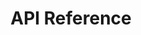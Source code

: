 ---
title: API Reference

language_tabs: # must be one of https://git.io/vQNgJ
  - csharp: C#
  - javascript: JavaScript
  - python: Python
  - http: HTTP  

toc_footers:
  - <a target="_blank" href="https://portal.blip.ai">Sign Up for Blip</a>
  - <a target="_blank" href="https://forum.blip.ai">Join our community</a>
  - <a target="_blank" href="https://github.com/takenet/blip-docs">Help to improve this docs</a>
  - <a target="_blank" href="https://form.asana.com/?k=AmVhQWF5fDXwa0e3VVwZoQ&d=15292640478948">Suggest an update</a>
  

includes:
  - en/introduction
  
  - en/concept
  - en/concepts2/addressing
  - en/concepts2/channels
  - en/concepts2/messages
  - en/concepts2/handle-messages
  - en/concepts2/notifications
  - en/concepts2/handle-notifications
  - en/concepts2/commands
  - en/concepts2/handle-commands
  - en/concepts2/throughput
  
  - en/authentication

  - en/getting-started
  - en/getting-started/builder/getting-started-builder
  - en/getting-started/csharp/getting-started-csharp
  - en/getting-started/js/getting-started-js
  - en/getting-started/python/getting-started-python
  - en/getting-started/http/getting-started-http
  - en/getting-started/postman-collection  

# Add a content type keeping the order

  - en/content-types
  - en/content-types/chatstate
  - en/content-types/collection
  - en/content-types/input
  - en/content-types/list
  - en/content-types/location/location
  - en/content-types/location/receive-location
  - en/content-types/location/send-location
  - en/content-types/media-link/media-link
  - en/content-types/media-link/audio
  - en/content-types/media-link/documents
  - en/content-types/media-link/gif
  - en/content-types/media-link/images
  - en/content-types/media-link/video
  - en/content-types/menu/menu
  - en/content-types/menu/quickreply
  - en/content-types/multimedia-menu
  - en/content-types/native
  - en/content-types/payment-invoice
  - en/content-types/payment-receipt
  - en/content-types/text
  - en/content-types/redirect  
  - en/content-types/resource
  - en/content-types/sensitive
  - en/content-types/web-link


# Add documents 

  - en/documents
  - en/documents/accessKey
  - en/documents/account
  - en/documents/accountContact
  - en/documents/accountKeyRequest
  - en/documents/agentProductivitySummary
  - en/documents/analysis
  - en/documents/analysisFeedback
  - en/documents/analysisRequest
  - en/documents/analysisResponse
  - en/documents/answer
  - en/documents/attendanceTimeSummary
  - en/documents/attendant
  - en/documents/attendantTeam
  - en/documents/attendantTicketsSummary
  - en/documents/billingRule
  - en/documents/capability
  - en/documents/chart
  - en/documents/comment
  - en/documents/configuration
  - en/documents/confusionMatrix
  - en/documents/contact
  - en/documents/customReply
  - en/documents/distributionList
  - en/documents/distributionListMessage
  - en/documents/distributionListNotification
  - en/documents/entity
  - en/documents/eventTrack
  - en/documents/httpContentDocument
  - en/documents/identityPerDay
  - en/documents/identityPlan
  - en/documents/identitySubscription
  - en/documents/identityTotalPerDay
  - en/documents/identityWallet
  - en/documents/intention
  - en/documents/metricIndicators
  - en/documents/model
  - en/documents/modelSummary
  - en/documents/OAuthToken
  - en/documents/openTicketSummary
  - en/documents/plan
  - en/documents/question
  - en/documents/report
  - en/documents/resource
  - en/documents/responseTime
  - en/documents/role
  - en/documents/rolePermission
  - en/documents/rule
  - en/documents/schedules
  - en/documents/serviceTimeSummary
  - en/documents/subscription (plan)
  - en/documents/subscription (resource)
  - en/documents/subscriptionEvent
  - en/documents/subscriptionItem
  - en/documents/tagTicketsSummary
  - en/documents/team
  - en/documents/teamTicketsSummary
  - en/documents/tenant
  - en/documents/tenantInformation
  - en/documents/tenantUserInformation
  - en/documents/thread
  - en/documents/threadMessage
  - en/documents/ticket
  - en/documents/ticketsMetricsSummary
  - en/documents/ticketsSummary
  - en/documents/tunnels
  - en/documents/user
  - en/documents/userPermission
  - en/documents/usersRequest
  - en/documents/waitingTicketSummary
  - en/documents/wallet
  - en/documents/walletTransaction

# Add an extension keeping the order

  - en/extensions
  - en/extensions/analytics
  - en/extensions/artificial-intelligence
  - en/extensions/broadcast
  - en/extensions/bucket
  - en/extensions/blip-builder
  - en/extensions/chat-history
  - en/extensions/chatbot-profile
  - en/extensions/contacts
  - en/extensions/desk
  - en/extensions/media
  - en/extensions/portal
  - en/extensions/resources
  - en/extensions/scheduler
  - en/extensions/security
  - en/extensions/tunnel
  - en/extensions/user-info
  - en/extensions/utils  

# Add an integration keeping the order

  - en/integrations
  - en/integrations/blip-chat
  - en/integrations/mailgun
  - en/integrations/messenger
  - en/integrations/payment
  - en/integrations/skype
  - en/integrations/takeio
  - en/integrations/tangram
  - en/integrations/telegram
  - en/integrations/whatsapp

search: true
---
